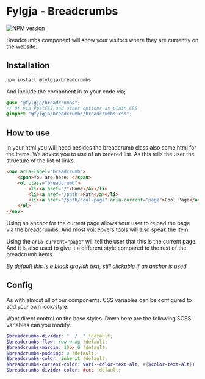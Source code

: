 # Fylgja - Breadcrumbs

[![NPM version](https://img.shields.io/npm/v/@fylgja/breadcrumbs.svg)](https://www.npmjs.org/package/@fylgja/breadcrumbs)

Breadcrumbs component will show your visitors where they are
currently on the website.

## Installation

```bash
npm install @fylgja/breadcrumbs
```

And include the component in to your code via;

```scss
@use "@fylgja/breadcrumbs";
// Or via PostCSS and other options as plain CSS
@import "@fylgja/breadcrumbs/breadcrumbs.css";
```

## How to use

In your html you will need besides the breadcrumb class also some html for the items.
We advice you to use of an ordered list.
As this tells the user the structure of the list of links.

```html
<nav aria-label="breadcrumb">
    <span>You are here: </span>
    <ol class="breadcrumb">
        <li><a href="/">Home</a></li>
        <li><a href="/path">Path</a></li>
        <li><a href="/path/cool-page" aria-current="page">Cool Page</a></li>
    </ol>
</nav>
```

Using an anchor for the current page allows your user to reload
the page via the breadcrumbs.
And most voiceovers tools will also speak the item.

Using the `aria-current="page"`
will tell the user that this is the current page.
And it is also used to give it a different style
compared to the rest of the breadcrumb items.

_By default this is a black grayish text, still clickable if an anchor is used_

## Config

As with almost all of our components.
CSS variables can be configured to add your own look/style.

Want direct control on the base styles.
Down here are the following SCSS variables can you modify.

```scss
$breadcrumbs-divider: "  /  " !default;
$breadcrumbs-flow: row wrap !default;
$breadcrumbs-margin: 10px 0 !default;
$breadcrumbs-padding: 0 !default;
$breadcrumbs-color: inherit !default;
$breadcrumbs-current-color: var(--color-text-alt, #{$color-text-alt}) !default;
$breadcrumbs-divider-color: #ccc !default;
```
